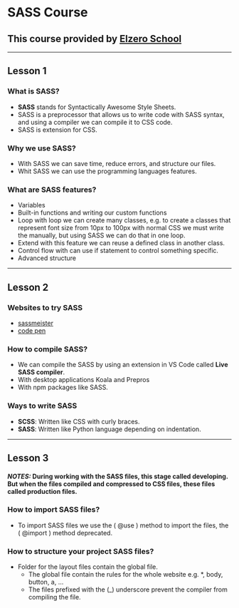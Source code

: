 ﻿# SASS Course
## This course provided by [Elzero School](https://elzero.org/study/sass-2021-study-plan/)
---

## **Lesson 1**

### What is SASS?
- **SASS** stands for Syntactically Awesome Style Sheets.
- SASS is a preprocessor that allows us to write code with SASS syntax, and using a compiler we can compile it to CSS code.
- SASS is extension for CSS.

### Why we use SASS?
- With SASS we can save time, reduce errors, and structure our files.
- Whit SASS we can use the programming languages features.

### What are SASS features?
- Variables
- Built-in functions and writing our custom functions
- Loop with loop we can create many classes, e.g. to create a classes that represent font size from 10px to 100px with normal CSS we must write the manually, but using SASS we can do that in one loop.
- Extend with this feature we can reuse a defined class in another class.
- Control flow with can use if statement to control something specific. 
- Advanced structure

---

## **Lesson 2**

### Websites to try SASS
- [sassmeister](https://www.sassmeister.com/)
- [code pen](https://www.codepen.io)
### How to compile SASS?
- We can compile the SASS by using an extension in VS Code called **Live SASS compiler**.
- With desktop applications Koala and Prepros 
- With npm packages like SASS.


### Ways to write SASS
- **SCSS**: Written like CSS with curly braces.
- **SASS**: Written like Python language depending on indentation. 

---

## **Lesson 3**

#### **_NOTES:_** During working with the SASS files, this stage called developing. But when the files compiled and compressed to CSS files, these files called production files.

### How to import SASS files?
- To import SASS files we use the ( @use ) method to import the files, the ( @import ) method deprecated.

### How to structure your project SASS files?
- Folder for the layout files contain the global file.
  - The global file contain the rules for the whole website e.g. *, body, button, a, ...
  - The files prefixed with the (_) underscore prevent the compiler from compiling the file.